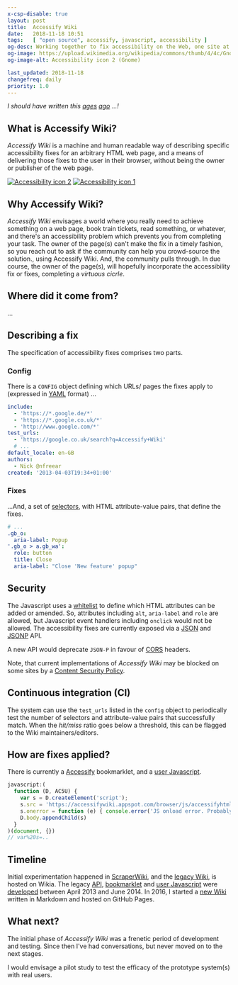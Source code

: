 ```yaml
---
x-csp-disable: true
layout: post
title:  Accessify Wiki
date:   2018-11-18 10:51
tags:   [ "open source", accessify, javascript, accessibility ]
og-desc: Working together to fix accessibility on the Web, one site at a time.
og-image: https://upload.wikimedia.org/wikipedia/commons/thumb/4/4c/Gnome-preferences-desktop-accessibility2.svg/240px-Gnome-preferences-desktop-accessibility2.svg.png
og-image-alt: Accessibility icon 2 (Gnome)

last_updated: 2018-11-18
changefreq: daily
priority: 1.0
---
```



_I should have written this [ages][p1] [ago][p2] ...!_

## What is Accessify Wiki?

_Accessify Wiki_ is a machine and human readable way of describing specific
accessibility fixes for an arbitrary HTML web page,
and a means of delivering those fixes to the user in their browser,
without being the owner or publisher of the web page.

[![Accessibility icon 2][svg-2]][gnome] [![Accessibility icon 1][svg-1]][c-1]

## Why Accessify Wiki?

_Accessify Wiki_ envisages a world where you really need to achieve something on a web page,
book train tickets, read something, or whatever,
and there's an accessibility problem which prevents you from completing your task.
The owner of the page(s) can't make the fix in a timely fashion,
so you reach out to ask if the community can help you crowd-source the solution., using Accessify Wiki.
And, the community pulls through.
In due course, the owner of the page(s), will hopefully incorporate the accessibility fix or fixes, completing a _virtuous cicrle_.

## Where did it come from?

...

## Describing a fix

The specification of accessibility fixes comprises two parts.

### Config

There is a `CONFIG` object defining which URLs/ pages the fixes apply to (expressed in [YAML][] format) ...

```yaml
include:
  - 'https://*.google.de/*'
  - 'https://*.google.co.uk/*'
  - 'http://www.google.com/*'
test_urls:
  - 'https://google.co.uk/search?q=Accessify+Wiki'
  # ...
default_locale: en-GB
authors:
  - Nick @nfreear
created: '2013-04-03T19:34+01:00'
```

### Fixes

...And, a set of [selectors][], with HTML attribute-value pairs, that define the fixes.

```yaml
# ...
.gb_o:
  aria-label: Popup
'.gb_o > a.gb_wa':
  role: button
  title: Close
  aria-label: "Close 'New feature' popup"
```

## Security

The Javascript uses a [whitelist][] to define which HTML attributes can be added or amended.
So, attributes including `alt`, `aria-label` and `role` are allowed,
but Javascript event handlers including `onclick` would not be allowed.
The accessibility fixes are currently exposed via a [JSON][] and [JSONP][] API.

A new API would deprecate `JSON-P` in favour of [CORS][] headers.

Note, that current implementations of _Accessify Wiki_ may be blocked on
some sites by a [Content Security Policy][csp].

## Continuous integration (CI)

The system can use the `test_urls` listed in the `config` object to
periodically test the number of selectors and attribute-value pairs that successfully match.
When the _hit/miss_ ratio goes below a threshold, this can be flagged to the Wiki maintainers/editors.

## How are fixes applied?

There is currently a [Accessify][bm] bookmarklet, and a [user Javascript][].

```js
javascript:(
  function (D, AC5U) {
    var s = D.createElement('script');
    s.src = 'https://accessifywiki.appspot.com/browser/js/accessifyhtml5-marklet.js?x=' + Math.random();
    s.onerror = function (e) { console.error('JS onload error. Probably CSP?', e.target.src, e) };
    D.body.appendChild(s)
  }
)(document, {})
// var%20s=..
```

## Timeline

Initial experimentation happened in [ScraperWiki][], and the [legacy Wiki][], is hosted on Wikia.
The legacy [API][json], [bookmarklet][] and [user Javascript][] were [developed][gh-old] between April 2013 and June 2014.
In 2016, I started a [new Wiki][] written in Markdown and hosted on GitHub Pages.

## What next?

The initial phase of _Accessify Wiki_ was a frenetic period of development and testing.
Since then I've had conversations, but never moved on to the next stages.

I would envisage a pilot study to test the efficacy of the prototype system(s) with real users.

[p1]: https://github.com/nfreear/nfreear.github.io/blob/master/_posts/2015-11-14-accessify-wiki.md
  "Draft blog post, 2015"
[p2]: https://github.com/nfreear/nfreear.github.io/blob/master/_posts/2016-03-19-accessify-wiki-proposal.md
  "Draft blog post 2, 2016"

[scraperwiki]: https://classic.scraperwiki.com/tags/accessify-wiki.html "Browse by tag / accessify-wiki"
[scraperwiki-0]: https://classic.scraperwiki.com/views/accessify-wiki/ "Created: 2013-04-27 07:32:44"
[legacy Wiki]: http://accessify.wikia.com/wiki/Accessify_Wiki
[new Wiki]: https://accessifywiki.github.io/ "January-February 2016"
[fix]: https://accessifywiki.github.io/fix/google-search.html "Fix:Google search"
[bookmarklet]: https://accessifywiki.appspot.com/browser/js/accessifyhtml5-marklet.js
  "Bookmarklet. 14 April 2013 - June 2014"
[user Javascript]: https://accessifywiki.appspot.com/browser/userjs/accessify.user.js
[json]: https://accessifywiki--1.appspot.com/fix?url=https://www.google.co.uk/search%3Fq=Accessify-wiki "JSON API, with CORS headers"
[jsonp]: https://accessifywiki--1.appspot.com/fix?callback=_callback&url=https://www.google.co.uk/search%3Fq=Accessify-wiki "JSON with padding API"
[gh-old]: https://github.com/nfreear/accessify-wiki "Legacy webapp2-based API. 14 April 2013 - June 2014"
[gh-api]: https://github.com/accessifywiki/accessifywiki-api
[selectors]: https://w3.org/TR/selectors-3/
  "Selectors Level 3: W3C Recommendation 06 November 2018"
[whitelist]: https://github.com/yatil/accessifyhtml5.js/blob/master/accessifyhtml5.js#L23-L24
  "`ATTR_SECURE` whitelist in the `yatil/accessifyhtml5.js` Javascript"
[cors]: https://developer.mozilla.org/en-US/docs/Web/HTTP/CORS "Cross-Origin Resource Sharing (CORS) headers"
[csp]: https://developer.mozilla.org/en-US/docs/Web/HTTP/CSP "Content Security Policy (CSP)"
[yaml]: https://en.wikipedia.org/wiki/YAML
  "YAML (YAML Ain't Markup Language) is a human-readable data serialization language. It is commonly used for configuration ..."
[yaml-1.2-ex]: http://yaml.org/spec/1.2/spec.html#id2761803
  "YAML Ain’t Markup Language (YAML™) Version 1.2. 3rd Edition, Patched at 2009-10-01"
[gnome]: https://commons.wikimedia.org/wiki/File:Gnome-preferences-desktop-accessibility2.svg
[svg-2]: https://upload.wikimedia.org/wikipedia/commons/thumb/4/4c/Gnome-preferences-desktop-accessibility2.svg/240px-Gnome-preferences-desktop-accessibility2.svg.png
[svg-1]: https://upload.wikimedia.org/wikipedia/commons/thumb/4/44/Gnome-preferences-desktop-accessibility.svg/240px-Gnome-preferences-desktop-accessibility.svg.png
[c-1]: https://commons.wikimedia.org/wiki/File:Gnome-preferences-desktop-accessibility.svg

[bm]: javascript:(function(D,AC5U){var%20s=D.createElement('script');s.src='https://accessifywiki.appspot.com/browser/js/accessifyhtml5-marklet.js?x='+Math.random();D.body.appendChild(s)})(document,{})
  "Javascript bookmarklet"

[End]: //.
